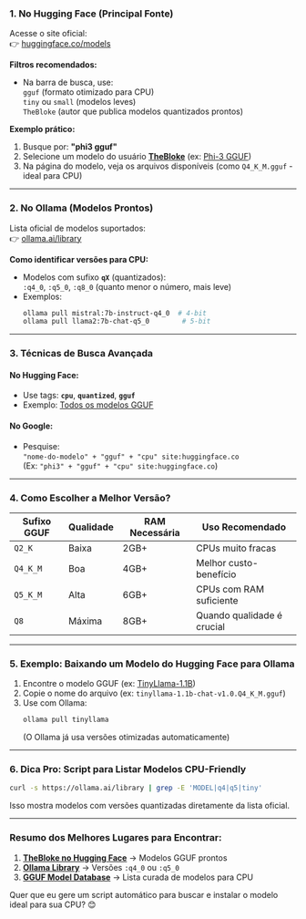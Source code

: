 ### **1. No Hugging Face (Principal Fonte)**
Acesse o site oficial:  
👉 [huggingface.co/models](https://huggingface.co/models)

**Filtros recomendados:**
- Na barra de busca, use:  
  `gguf` (formato otimizado para CPU)  
  `tiny` ou `small` (modelos leves)  
  `TheBloke` (autor que publica modelos quantizados prontos)

**Exemplo prático:**  
1. Busque por: **"phi3 gguf"**  
2. Selecione um modelo do usuário **[TheBloke](https://huggingface.co/TheBloke)** (ex: [Phi-3 GGUF](https://huggingface.co/TheBloke/phi-3-mini-4k-instruct-GGUF))  
3. Na página do modelo, veja os arquivos disponíveis (como `Q4_K_M.gguf` - ideal para CPU)

---

### **2. No Ollama (Modelos Prontos)**
Lista oficial de modelos suportados:  
👉 [ollama.ai/library](https://ollama.ai/library)

**Como identificar versões para CPU:**  
- Modelos com sufixo **`qX`** (quantizados):  
  `:q4_0`, `:q5_0`, `:q8_0` (quanto menor o número, mais leve)  
- Exemplos:  
  ```bash
  ollama pull mistral:7b-instruct-q4_0  # 4-bit
  ollama pull llama2:7b-chat-q5_0        # 5-bit
  ```

---

### **3. Técnicas de Busca Avançada**
#### No Hugging Face:
- Use tags: **`cpu`**, **`quantized`**, **`gguf`**  
- Exemplo: [Todos os modelos GGUF](https://huggingface.co/models?search=gguf)

#### No Google:
- Pesquise:  
  `"nome-do-modelo" + "gguf" + "cpu" site:huggingface.co`  
  (Ex: `"phi3" + "gguf" + "cpu" site:huggingface.co`)

---

### **4. Como Escolher a Melhor Versão?**
| Sufixo GGUF | Qualidade | RAM Necessária | Uso Recomendado          |
|-------------|-----------|----------------|--------------------------|
| `Q2_K`      | Baixa     | 2GB+           | CPUs muito fracas        |
| `Q4_K_M`    | Boa       | 4GB+           | Melhor custo-benefício   |
| `Q5_K_M`    | Alta      | 6GB+           | CPUs com RAM suficiente  |
| `Q8`        | Máxima    | 8GB+           | Quando qualidade é crucial |

---

### **5. Exemplo: Baixando um Modelo do Hugging Face para Ollama**
1. Encontre o modelo GGUF (ex: [TinyLlama-1.1B](https://huggingface.co/TheBloke/TinyLlama-1.1B-Chat-v1.0-GGUF))  
2. Copie o nome do arquivo (ex: `tinyllama-1.1b-chat-v1.0.Q4_K_M.gguf`)  
3. Use com Ollama:
   ```bash
   ollama pull tinyllama
   ```
   (O Ollama já usa versões otimizadas automaticamente)

---

### **6. Dica Pro: Script para Listar Modelos CPU-Friendly**
```bash
curl -s https://ollama.ai/library | grep -E 'MODEL|q4|q5|tiny'
```
Isso mostra modelos com versões quantizadas diretamente da lista oficial.

---

### **Resumo dos Melhores Lugares para Encontrar:**
1. **[TheBloke no Hugging Face](https://huggingface.co/TheBloke)** → Modelos GGUF prontos  
2. **[Ollama Library](https://ollama.ai/library)** → Versões `:q4_0` ou `:q5_0`  
3. **[GGUF Model Database](https://ggml.gg/)** → Lista curada de modelos para CPU  

Quer que eu gere um script automático para buscar e instalar o modelo ideal para sua CPU? 😊